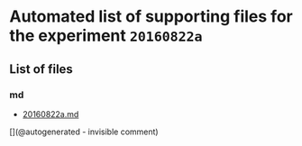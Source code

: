 # Automated list of supporting files for the __experiment `20160822a`__

## List of files

### md

* [20160822a.md](/us-draindump/exp/20160822a.md)


[](@autogenerated - invisible comment)